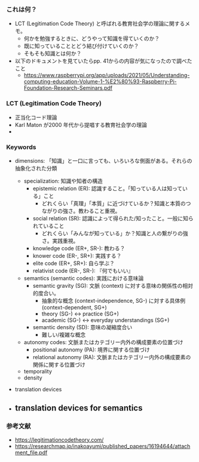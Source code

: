 ### これは何？
- LCT (Legitimation Code Theory) と呼ばれる教育社会学の理論に関するメモ。
  - 何かを勉強するときに、どうやって知識を得ていくのか？
  - 既に知っていることとどう結び付けていくのか？
  - そもそも知識とは何か？
- 以下のドキュメントを見ていたらpp. 41からの内容が気になったので調べたこと
  - https://www.raspberrypi.org/app/uploads/2021/05/Understanding-computing-education-Volume-1-%E2%80%93-Raspberry-Pi-Foundation-Research-Seminars.pdf

### LCT (Legitimation Code Theory)
- 正当化コード理論
- Karl Maton が2000 年代から提唱する教育社会学の理論
- 
### Keywords
- dimensions: 「知識」と一口に言っても、いろいろな側面がある。それらの抽象化された分類
  - specialization: 知識や知者の構造
    - epistemic relation (ER): 認識すること。「知っている人は知っている」こと
      - どれくらい「真理」「本質」に近づけているか？知識と本質のつながりの強さ。教わること重視。
    - social relation (SR): 認識によって得られた/知ったこと。一般に知られていること
      - どれくらい「みんなが知っている」か？知識と人の繋がりの強さ。実践重視。
    - knowledge code (ER+, SR-): 教わる？
    - knower code (ER-, SR+): 実践する？
    - elite code (ER+, SR+): 自ら学ぶ？
    - relativist code (ER-, SR-): 『何でもいい』
  - semantics (semantic codes): 実践における意味論
    - semantic gravity (SG): 文脈 (context) に対する意味の関係性の相対的度合い。
      - 抽象的な概念 (context-independence, SG-) に対する具体例 (context-dependent, SG+)
      - theory (SG-) <-> practice (SG+)
      - academic (SG-) <-> everyday understandings (SG+)
    - semantic density (SD): 意味の凝縮度合い
      - 難しい/複雑な概念
  - autonomy codes: 文脈またはカテゴリー内外の構成要素の位置づけ
    - positional autonomy (PA): 境界に関する位置づけ
    - relational autonomy (RA): 文脈またはカテゴリー内外の構成要素の関係に関する位置づけ
  - temporality
  - density
- translation devices

- translation devices for semantics
  - 
### 参考文献
- https://legitimationcodetheory.com/
- https://researchmap.jp/inakoayumi/published_papers/16194644/attachment_file.pdf
